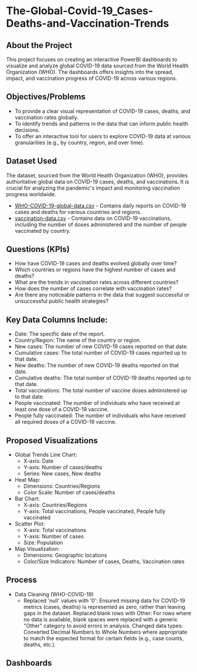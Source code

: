 # The-Global-Covid-19_Cases-Deaths-and-Vaccination-Trends

## About the Project
This project focuses on creating an interactive PowerBI dashboards to visualize and analyze global COVID-19 data sourced from the World Health Organization (WHO). The dashboards offers insights into the spread, impact, and vaccination progress of COVID-19 across various regions.

## Objectives/Problems
- To provide a clear visual representation of COVID-19 cases, deaths, and vaccination rates globally.
- To identify trends and patterns in the data that can inform public health decisions.
- To offer an interactive tool for users to explore COVID-19 data at various granularities (e.g., by country, region, and over time).

## Dataset Used
The dataset, sourced from the World Health Organization (WHO), provides authoritative global data on COVID-19 cases, deaths, and vaccinations. It is crucial for analyzing the pandemic's impact and monitoring vaccination progress worldwide.
- <a href="https://github.com/ludreinsalvador/global-covid-19_data_analysis_dashboards/blob/main/WHO-COVID-19-global-data.csv">WHO-COVID-19-global-data.csv</a> - Contains daily reports on COVID-19 cases and deaths for various countries and regions.
- <a href="https://github.com/ludreinsalvador/global-covid-19_data_analysis_dashboards/blob/main/vaccination-data.csv">vaccination-data.csv</a> - Contains data on COVID-19 vaccinations, including the number of doses administered and the number of people vaccinated by country.
  
## Questions (KPIs)
- How have COVID-19 cases and deaths evolved globally over time?
- Which countries or regions have the highest number of cases and deaths?
- What are the trends in vaccination rates across different countries?
- How does the number of cases correlate with vaccination rates?
- Are there any noticeable patterns in the data that suggest successful or unsuccessful public health strategies?

## Key Data Columns Include:
- Date: The specific date of the report.
- Country/Region: The name of the country or region.
- New cases: The number of new COVID-19 cases reported on that date.
- Cumulative cases: The total number of COVID-19 cases reported up to that date.
- New deaths: The number of new COVID-19 deaths reported on that date.
- Cumulative deaths: The total number of COVID-19 deaths reported up to that date.
- Total vaccinations: The total number of vaccine doses administered up to that date.
- People vaccinated: The number of individuals who have received at least one dose of a COVID-19 vaccine.
- People fully vaccinated: The number of individuals who have received all required doses of a COVID-19 vaccine.

## Proposed Visualizations
- Global Trends Line Chart:
  - X-axis: Date
  - Y-axis: Number of cases/deaths
  - Series: New cases, New deaths
- Heat Map:
  - Dimensions: Countries/Regions
  - Color Scale: Number of cases/deaths
- Bar Chart:
  - X-axis: Countries/Regions
  - Y-axis: Total vaccinations, People vaccinated, People fully vaccinated
- Scatter Plot:
  - X-axis: Total vaccinations
  - Y-axis: Number of cases
  - Size: Population
- Map Visualization:
  - Dimensions: Geographic locations
  - Color/Size Indicators: Number of cases, Deaths, Vaccination rates

## Process
- Data Cleaning (WHO-COVID-19)
  - Replaced 'null' values with '0': Ensured missing data for COVID-19 metrics (cases, deaths) is represented as zero, rather than leaving gaps in the dataset.
Replaced blank rows with Other: For rows where no data is available, blank spaces were replaced with a generic "Other" category to avoid errors in analysis.
Changed data types:
Converted Decimal Numbers to Whole Numbers where appropriate to match the expected format for certain fields (e.g., case counts, deaths, etc.).
## Dashboards

